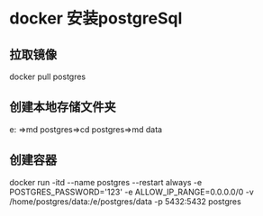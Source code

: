 # docker 安装postgreSql

## 拉取镜像

 docker pull postgres

## 创建本地存储文件夹

 e: =>md postgres=>cd postgres=>md data

## 创建容器

docker run -itd --name postgres --restart always -e  POSTGRES_PASSWORD='123' -e ALLOW_IP_RANGE=0.0.0.0/0 -v /home/postgres/data:/e/postgres/data -p 5432:5432  postgres 